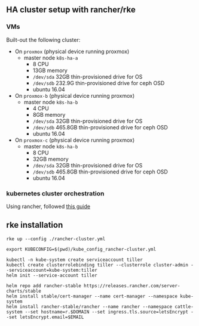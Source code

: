 ## HA cluster setup with rancher/rke

### VMs

Built-out the following cluster:

* On `proxmox` (physical device running proxmox)
  * master node `k8s-ha-a`
    * 8 CPU
    * 13GB memory
    * `/dev/sda` 32GB thin-provisioned drive for OS
    * `/dev/sdb` 232.9G thin-provisioned drive for ceph OSD
    * ubuntu 16.04
* On `proxmox-b` (physical device running proxmox)
  * master node `k8s-ha-b`
    * 4 CPU
    * 8GB memory
    * `/dev/sda` 32GB thin-provisioned drive for OS
    * `/dev/sdb` 465.8GB thin-provisioned drive for ceph OSD
    * ubuntu 16.04
* On `proxmox-c` (physical device running proxmox)
  * master node `k8s-ha-b`
    * 8 CPU
    * 32GB memory
    * `/dev/sda` 32GB thin-provisioned drive for OS
    * `/dev/sdb` 465.8GB thin-provisioned drive for ceph OSD
    * ubuntu 16.04

### kubernetes cluster orchestration

Using rancher, followed [this guide](https://rancher.com/docs/rancher/v2.x/en/installation/ha/)

## rke installation

```shell
rke up --config ./rancher-cluster.yml

export KUBECONFIG=$(pwd)/kube_config_rancher-cluster.yml

kubectl -n kube-system create serviceaccount tiller
kubectl create clusterrolebinding tiller --clusterrole cluster-admin --serviceaccount=kube-system:tiller
helm init --service-account tiller

helm repo add rancher-stable https://releases.rancher.com/server-charts/stable
helm install stable/cert-manager --name cert-manager --namespace kube-system
helm install rancher-stable/rancher --name rancher --namespace cattle-system --set hostname=r.$DOMAIN --set ingress.tls.source=letsEncrypt --set letsEncrypt.email=$EMAIL
```
